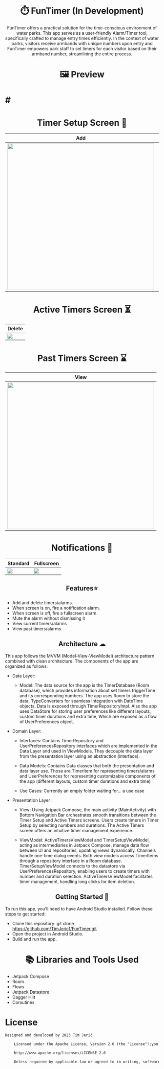 
# <h1 align="center">⏱️ FunTimer (In Development)</h1>

<p align="center">FunTimer offers a practical solution for the time-conscious environment of water parks. This app serves as a user-friendly Alarm/Timer tool, specifically crafted to manage entry times efficiently. In the context of water parks, visitors receive armbands with unique numbers upon entry and  FunTimer empowers park staff to set timers for each visitor based on their armband number, streamlining the entire process.</>

# <h1 align="center">🖼 Preview </h1>

# # <h1 align="center">Timer Setup Screen 📝</h1>
<div align="center">

| Add                                                                                | Change Layout                                                                                | Pick Custom Duration & Extra Time                                                                                  |
|------------------------------------------------------------------------------------|----------------------------------------------------------------------------------------------|--------------------------------------------------------------------------------------------------------------------|
| <img src="https://github.com/TimJeric1/FunTimer/blob/master/ScreenGifs/add.gif?raw=true" width="480" height="480"> | <img src="https://github.com/TimJeric1/FunTimer/blob/master/ScreenGifs/change_layout.gif?raw=true" width="480" height="480"> | <img src="https://github.com/TimJeric1/FunTimer/blob/master/ScreenGifs/pick_custom_duration_and_extra_time.gif?raw=true" width="480" height="480"> |

</div>



# <h1 align="center">Active Timers Screen ⏳</h1>
<div align="center">

| Delete                                                                                |
|---------------------------------------------------------------------------------------| 
| ![](https://github.com/TimJeric1/FunTimer/blob/master/ScreenGifs/delete.gif?raw=true) |

</div>

# <h1 align="center">Past Timers Screen ⌛</h1>
<div align="center">

| View                                                                                |
|---------------------------------------------------------------------------------------| 
| <img src="https://github.com/TimJeric1/FunTimer/blob/master/ScreenGifs/past.jpg?raw=true" width="480"> |

</div>


# <h1 align="center">Notifications 📳</h1>
<div align="center">

| Standard                                                                                    | Fullscreen                                                                                             |
|---------------------------------------------------------------------------------------------|--------------------------------------------------------------------------------------------------------|
| ![](https://github.com/TimJeric1/FunTimer/blob/master/ScreenGifs/notification.gif?raw=true) | ![](https://github.com/TimJeric1/FunTimer/blob/master/ScreenGifs/fullscreen_notification.gif?raw=true) |
</div>
<h2 align="center">Features⭐</h2>

- Add and delete timers/alarms.
- When screen is on, fire a notification alarm.
- When screen is off, fire a fullscreen alarm.
- Mute the alarm without dismissing it
- View current timers/alarms
- View past timers/alarms

<h2 align="center">Architecture ☁</h2>

This app follows the MVVM (Model-View-ViewModel) architecture pattern combined with clean
architecture. The components of the app are organized as follows:

- Data Layer:
    - Model: The data source for the app is the TimerDatabase (Room database), which provides
      information about set timers triggerTime and its corresponding numbers. The app uses Room to
      store the data, TypeConverters for seamless integration with DateTime objects. Data is exposed
      through TimerRepositoryImpl. Also the app uses DataStore for storing user preferences like
      different layouts, custom timer durations and extra time, Which are exposed as a flow of
      UserPreferences object.

- Domain Layer:

    - Interfaces: Contains TimerRepository and UserPreferencesRepository interfaces which are
      implemented in the Data Layer and used in ViewModels. They decouple the data layer from the
      presentation layer using an abstraction (interface).

    - Data Models: Contains Data classes that both the presentation and data layer use. Those are
      TimerItem for representing timers/alarms and UserPreferences for representing customizable
      components of the app (different layouts, custom timer durations and extra time)

    - Use Cases: Currently an empty folder waiting for... a use case

- Presentation Layer :

    - View: Using Jetpack Compose, the main activity (MainActivity) with Bottom Navigation Bar
      orchestrates smooth transitions between the Timer Setup and Active Timers screens. Users
      create timers in Timer Setup by selecting numbers and durations. The Active Timers screen
      offers an intuitive timer management experience.

    - ViewModel: ActiveTimersViewModel and TimerSetupViewModel, acting as intermediaries in Jetpack
      Compose, manage data flow between UI and repositories, updating views dynamically. Channels
      handle one-time dialog events. Both view models access TimerItems through a repository
      interface in a Room database. TimerSetupViewModel connects to the datastore via
      UserPreferencesRepository, enabling users to create timers with number and duration selection.
      ActiveTimersViewModel facilitates timer management, handling long clicks for item deletion.

<h2 align="center">Getting Started 🚀</h2>

To run this app, you'll need to have Android Studio installed. Follow these steps to get started:

- Clone this repository: git clone https://github.com/TimJeric1/FunTimer.git
- Open the project in Android Studio.
- Build and run the app.

# <h1 align="center">📚 Libraries and Tools Used </h1>

<p align="center">

- Jetpack Compose
- Room
- Flows
- Jetpack Datastore
- Dagger Hilt
- Coroutines

</p>

# License

```xml
Designed and developed by 2023 Tim Jerić

    Licensed under the Apache License, Version 2.0 (the "License");you may not use this file except in compliance with the License.You may obtain a copy of the License at

    http://www.apache.org/licenses/LICENSE-2.0

    Unless required by applicable law or agreed to in writing, software distributed under the License is distributed on an "AS IS" BASIS,WITHOUT WARRANTIES OR CONDITIONS OF ANY KIND, either express or implied.See the License for the specific language governing permissions and limitations under the License.
```
